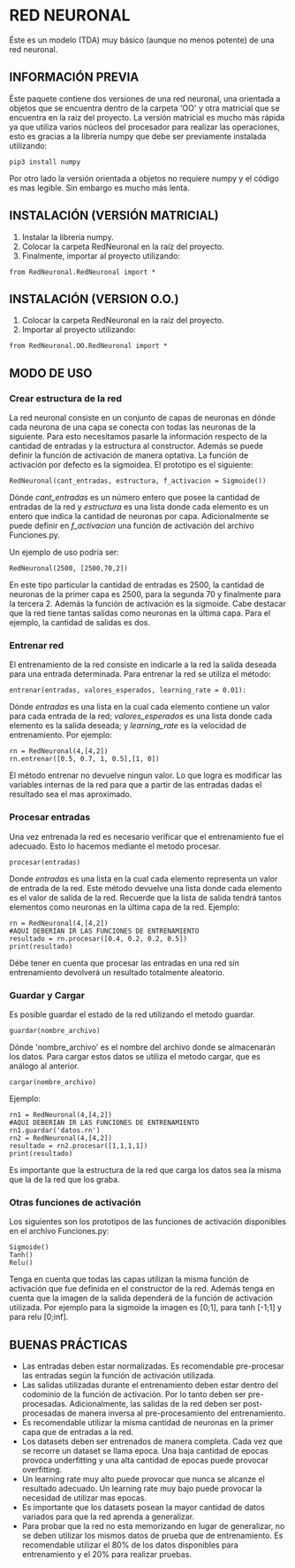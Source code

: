 # RED NEURONAL

Éste es un modelo (TDA) muy básico (aunque no menos potente) de una red neuronal. 

## INFORMACIÓN PREVIA

Éste paquete contiene dos versiones de una red neuronal, una orientada a objetos que se encuentra dentro de la carpeta 'OO' y otra matricial que se encuentra en la raiz del proyecto. La versión matricial es mucho más rápida ya que utiliza varios núcleos del procesador para realizar las operaciones, esto es gracias a la librería numpy que debe ser previamente instalada utilizando:
```
pip3 install numpy
```
Por otro lado la versión orientada a objetos no requiere numpy y el código es mas legible. Sin embargo es mucho más lenta.

## INSTALACIÓN (VERSIÓN MATRICIAL)

1. Instalar la librería numpy. 
1. Colocar la carpeta RedNeuronal en la raíz del proyecto.
1. Finalmente, importar al proyecto utilizando:
```
from RedNeuronal.RedNeuronal import *
```

## INSTALACIÓN (VERSION O.O.)

1. Colocar la carpeta RedNeuronal en la raíz del proyecto.
1. Importar al proyecto utilizando:
```
from RedNeuronal.OO.RedNeuronal import *
```

## MODO DE USO

### Crear estructura de la red

La red neuronal consiste en un conjunto de capas de neuronas en dónde cada neurona de una capa se conecta con todas las neuronas de la siguiente. Para esto necesitamos pasarle la información respecto de la cantidad de entradas y la estructura al constructor. Además se puede definir la función de activación de manera optativa. La función de activación por defecto es la sigmoidea. El prototipo es el siguiente:
```
RedNeuronal(cant_entradas, estructura, f_activacion = Sigmoide())
```
Dónde *cant_entradas* es un número entero que posee la cantidad de entradas de la red y *estructura* es una lista donde cada elemento es un entero que indica la cantidad de neuronas por capa. Adicionalmente se puede definir en *f_activacion* una función de activación del archivo Funciones.py.

Un ejemplo de uso podría ser:
```
RedNeuronal(2500, [2500,70,2])
```
En este tipo particular la cantidad de entradas es 2500, la cantidad de neuronas de la primer capa es 2500, para la segunda 70 y finalmente para la tercera 2. Además la función de activación es la sigmoide.
Cabe destacar que la red tiene tantas salidas como neuronas en la última capa. Para el ejemplo, la cantidad de salidas es dos.

### Entrenar red

El entrenamiento de la red consiste en indicarle a la red la salida deseada para una entrada determinada.
Para entrenar la red se utiliza el método:
```
entrenar(entradas, valores_esperados, learning_rate = 0.01):
```
Dónde *entradas* es una lista en la cual cada elemento contiene un valor para cada entrada de la red; *valores_esperados* es una lista donde cada elemento es la salida deseada; y *learning_rate* es la velocidad de entrenamiento.
Por ejemplo:
```
rn = RedNeuronal(4,[4,2])
rn.entrenar([0.5, 0.7, 1, 0.5],[1, 0])
```
El método entrenar no devuelve ningun valor. Lo que logra es modificar las variables internas de la red para que a partir de las entradas dadas el resultado sea el mas aproximado.

### Procesar entradas

Una vez entrenada la red es necesario verificar que el entrenamiento fue el adecuado. Esto lo hacemos mediante el metodo procesar.
```
procesar(entradas)
```
Donde *entradas* es una lista en la cual cada elemento representa un valor de entrada de la red. Este método devuelve una lista donde cada elemento es el valor de salida de la red. Recuerde que la lista de salida tendrá tantos elementos como neuronas en la última capa de la red.
Ejemplo:
```
rn = RedNeuronal(4,[4,2])
#AQUI DEBERIAN IR LAS FUNCIONES DE ENTRENAMIENTO
resultado = rn.procesar([0.4, 0.2, 0.2, 0.5])
print(resultado)
```
Débe tener en cuenta que procesar las entradas en una red sín entrenamiento devolverá un resultado totalmente aleatorio.

### Guardar y Cargar
Es posible guardar el estado de la red utilizando el metodo guardar.
```
guardar(nombre_archivo)
```
Dónde 'nombre_archivo' es el nombre del archivo donde se almacenarán los datos.
Para cargar estos datos se utiliza el metodo cargar, que es análogo al anterior.
```
cargar(nombre_archivo)
```
Ejemplo:
```
rn1 = RedNeuronal(4,[4,2])
#AQUI DEBERIAN IR LAS FUNCIONES DE ENTRENAMIENTO
rn1.guardar('datos.rn')
rn2 = RedNeuronal(4,[4,2])
resultado = rn2.procesar([1,1,1,1])
print(resultado)
```
Es importante que la estructura de la red que carga los datos sea la misma que la de la red que los graba.

### Otras funciones de activación
Los siguientes son los prototipos de las funciones de activación disponibles en el archivo Funciones.py:
```
Sigmoide()
Tanh()
Relu()
```
Tenga en cuenta que todas las capas utilizan la misma función de activación que fue definida en el constructor de la red. Además tenga en cuenta que la imagen de la salida dependerá de la función de activación utilizada. Por ejemplo para la sigmoide la imagen es [0;1], para tanh [-1;1] y para relu [0;inf].

## BUENAS PRÁCTICAS
* Las entradas deben estar normalizadas. Es recomendable pre-procesar las entradas según la función de activación utilizada.
* Las salidas utilizadas durante el entrenamiento deben estar dentro del codominio de la función de activación. Por lo tanto deben ser pre-procesadas. Adicionalmente, las salidas de la red deben ser post-procesadas de manera inversa al pre-procesamiento del entrenamiento.
* Es recomendable utilizar la misma cantidad de neuronas en la primer capa que de entradas a la red.
* Los datasets deben ser entrenados de manera completa. Cada vez que se recorre un dataset se llama epoca. Una baja cantidad de epocas provoca underfitting y una alta cantidad de epocas puede provocar overfitting.
* Un learning rate muy alto puede provocar que nunca se alcanze el resultado adecuado. Un learning rate muy bajo puede provocar la necesidad de utilizar mas epocas.
* Es importante que los datasets posean la mayor cantidad de datos variados para que la red aprenda a generalizar.
* Para probar que la red no esta memorizando en lugar de generalizar, no se deben utilizar los mismos datos de prueba que de entrenamiento. Es recomendable utilizar el 80% de los datos disponibles para entrenamiento y el 20% para realizar pruebas.
